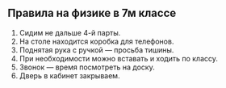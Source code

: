 ## Правила на физике в 7м классе
1. Сидим не дальше 4-й парты.
2. На столе находится коробка для телефонов.
3. Поднятая рука с ручкой — просьба тишины.
4. При необходимости можно вставать и ходить по классу.
5. Звонок — время посмотреть на доску.
6. Дверь в кабинет закрываем.